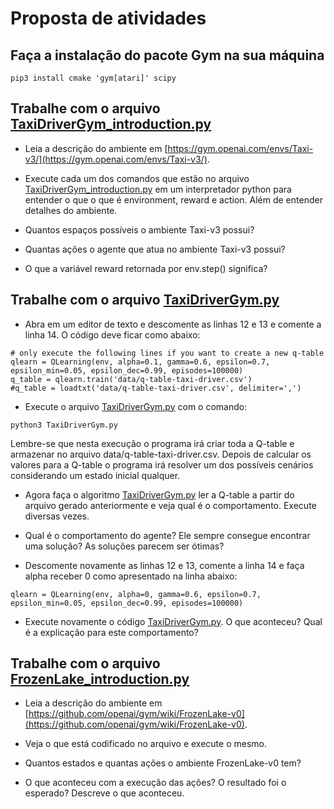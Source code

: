 # Proposta de atividades

## Faça a instalação do pacote Gym na sua máquina

````
pip3 install cmake 'gym[atari]' scipy
````

## Trabalhe com o arquivo [TaxiDriverGym_introduction.py](TaxiDriverGym_introduction.py)

* Leia a descrição do ambiente em [https://gym.openai.com/envs/Taxi-v3/](https://gym.openai.com/envs/Taxi-v3/).

* Execute cada um dos comandos que estão no arquivo [TaxiDriverGym_introduction.py](TaxiDriverGym_introduction.py) em um interpretador python para entender o que o que é environment, reward e action. Além de entender detalhes do ambiente. 

* Quantos espaços possíveis o ambiente Taxi-v3 possui? 

* Quantas ações o agente que atua no ambiente Taxi-v3 possui? 

* O que a variável reward retornada por env.step(<number>) significa? 

## Trabalhe com o arquivo [TaxiDriverGym.py](TaxiDriverGym.py)

* Abra em um editor de texto e descomente as linhas 12 e 13 e comente a linha 14. O código deve ficar como abaixo:
````
# only execute the following lines if you want to create a new q-table
qlearn = QLearning(env, alpha=0.1, gamma=0.6, epsilon=0.7, epsilon_min=0.05, epsilon_dec=0.99, episodes=100000)
q_table = qlearn.train('data/q-table-taxi-driver.csv')
#q_table = loadtxt('data/q-table-taxi-driver.csv', delimiter=',')
````

* Execute o arquivo [TaxiDriverGym.py](TaxiDriverGym.py) com o comando:
````
python3 TaxiDriverGym.py
````

Lembre-se que nesta execução o programa irá criar toda a Q-table e armazenar no arquivo data/q-table-taxi-driver.csv. Depois de calcular os valores para a Q-table o programa irá resolver um dos possíveis cenários considerando um estado inicial qualquer. 

* Agora faça o algoritmo [TaxiDriverGym.py](TaxiDriverGym.py) ler a Q-table a partir do arquivo gerado anteriormente e veja qual é o comportamento. Execute diversas vezes.

* Qual é o comportamento do agente? Ele sempre consegue encontrar uma solução? As soluções parecem ser ótimas? 

* Descomente novamente as linhas 12 e 13, comente a linha 14 e faça alpha receber 0 como apresentado na linha abaixo:

````
qlearn = QLearning(env, alpha=0, gamma=0.6, epsilon=0.7, epsilon_min=0.05, epsilon_dec=0.99, episodes=100000)
````

* Execute novamente o código [TaxiDriverGym.py](TaxiDriverGym.py). O que aconteceu? Qual é a explicação para este comportamento? 

## Trabalhe com o arquivo [FrozenLake_introduction.py](FrozenLake_introduction.py)

* Leia a descrição do ambiente em [https://github.com/openai/gym/wiki/FrozenLake-v0](https://github.com/openai/gym/wiki/FrozenLake-v0).

* Veja o que está codificado no arquivo e execute o mesmo.

* Quantos estados e quantas ações o ambiente FrozenLake-v0 tem?

* O que aconteceu com a execução das ações? O resultado foi o esperado? Descreve o que aconteceu.






